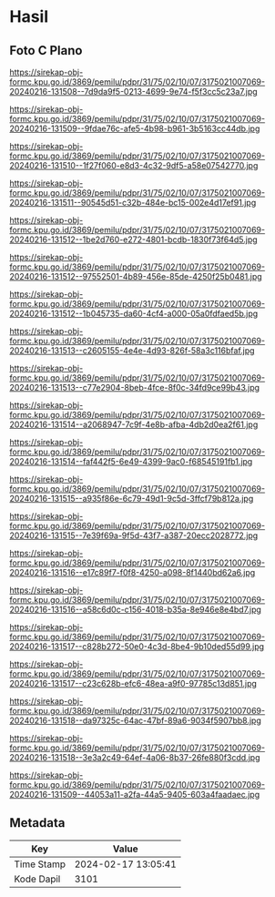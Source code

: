 # Hasil

## Foto C Plano

https://sirekap-obj-formc.kpu.go.id/3869/pemilu/pdpr/31/75/02/10/07/3175021007069-20240216-131508--7d9da9f5-0213-4699-9e74-f5f3cc5c23a7.jpg

https://sirekap-obj-formc.kpu.go.id/3869/pemilu/pdpr/31/75/02/10/07/3175021007069-20240216-131509--9fdae76c-afe5-4b98-b961-3b5163cc44db.jpg

https://sirekap-obj-formc.kpu.go.id/3869/pemilu/pdpr/31/75/02/10/07/3175021007069-20240216-131510--1f27f060-e8d3-4c32-9df5-a58e07542770.jpg

https://sirekap-obj-formc.kpu.go.id/3869/pemilu/pdpr/31/75/02/10/07/3175021007069-20240216-131511--90545d51-c32b-484e-bc15-002e4d17ef91.jpg

https://sirekap-obj-formc.kpu.go.id/3869/pemilu/pdpr/31/75/02/10/07/3175021007069-20240216-131512--1be2d760-e272-4801-bcdb-1830f73f64d5.jpg

https://sirekap-obj-formc.kpu.go.id/3869/pemilu/pdpr/31/75/02/10/07/3175021007069-20240216-131512--97552501-4b89-456e-85de-4250f25b0481.jpg

https://sirekap-obj-formc.kpu.go.id/3869/pemilu/pdpr/31/75/02/10/07/3175021007069-20240216-131512--1b045735-da60-4cf4-a000-05a0fdfaed5b.jpg

https://sirekap-obj-formc.kpu.go.id/3869/pemilu/pdpr/31/75/02/10/07/3175021007069-20240216-131513--c2605155-4e4e-4d93-826f-58a3c116bfaf.jpg

https://sirekap-obj-formc.kpu.go.id/3869/pemilu/pdpr/31/75/02/10/07/3175021007069-20240216-131513--c77e2904-8beb-4fce-8f0c-34fd9ce99b43.jpg

https://sirekap-obj-formc.kpu.go.id/3869/pemilu/pdpr/31/75/02/10/07/3175021007069-20240216-131514--a2068947-7c9f-4e8b-afba-4db2d0ea2f61.jpg

https://sirekap-obj-formc.kpu.go.id/3869/pemilu/pdpr/31/75/02/10/07/3175021007069-20240216-131514--faf442f5-6e49-4399-9ac0-f68545191fb1.jpg

https://sirekap-obj-formc.kpu.go.id/3869/pemilu/pdpr/31/75/02/10/07/3175021007069-20240216-131515--a935f86e-6c79-49d1-9c5d-3ffcf79b812a.jpg

https://sirekap-obj-formc.kpu.go.id/3869/pemilu/pdpr/31/75/02/10/07/3175021007069-20240216-131515--7e39f69a-9f5d-43f7-a387-20ecc2028772.jpg

https://sirekap-obj-formc.kpu.go.id/3869/pemilu/pdpr/31/75/02/10/07/3175021007069-20240216-131516--e17c89f7-f0f8-4250-a098-8f1440bd62a6.jpg

https://sirekap-obj-formc.kpu.go.id/3869/pemilu/pdpr/31/75/02/10/07/3175021007069-20240216-131516--a58c6d0c-c156-4018-b35a-8e946e8e4bd7.jpg

https://sirekap-obj-formc.kpu.go.id/3869/pemilu/pdpr/31/75/02/10/07/3175021007069-20240216-131517--c828b272-50e0-4c3d-8be4-9b10ded55d99.jpg

https://sirekap-obj-formc.kpu.go.id/3869/pemilu/pdpr/31/75/02/10/07/3175021007069-20240216-131517--c23c628b-efc6-48ea-a9f0-97785c13d851.jpg

https://sirekap-obj-formc.kpu.go.id/3869/pemilu/pdpr/31/75/02/10/07/3175021007069-20240216-131518--da97325c-64ac-47bf-89a6-9034f5907bb8.jpg

https://sirekap-obj-formc.kpu.go.id/3869/pemilu/pdpr/31/75/02/10/07/3175021007069-20240216-131518--3e3a2c49-64ef-4a06-8b37-26fe880f3cdd.jpg

https://sirekap-obj-formc.kpu.go.id/3869/pemilu/pdpr/31/75/02/10/07/3175021007069-20240216-131509--44053a11-a2fa-44a5-9405-603a4faadaec.jpg


## Metadata

| Key        | Value               |
| ---------- | ------------------- |
| Time Stamp | 2024-02-17 13:05:41 |
| Kode Dapil | 3101                |



